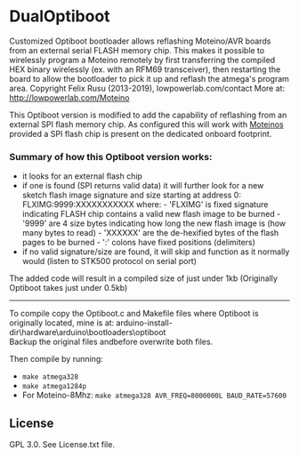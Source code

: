 DualOptiboot
============

Customized Optiboot bootloader allows reflashing Moteino/AVR boards from an external serial FLASH memory chip.
This makes it possible to wirelessly program a Moteino remotely by first transferring the compiled HEX binary wirelessly (ex. with an RFM69 transceiver), then restarting the board to allow the bootloader to pick it up and reflash the atmega's program area.
Copyright Felix Rusu (2013-2019), lowpowerlab.com/contact
More at: http://lowpowerlab.com/Moteino

This Optiboot version is modified to add the capability of reflashing 
from an external SPI flash memory chip. As configured this will work 
with [Moteinos](www.lowpowerlab.com/guide/moteino) provided a SPI flash chip
is present on the dedicated onboard footprint.

### Summary of how this Optiboot version works:
- it looks for an external flash chip
- if one is found (SPI returns valid data) it will further look
  for a new sketch flash image signature and size
  starting at address 0:   FLXIMG:9999:XXXXXXXXXXX
  where: - 'FLXIMG' is fixed signature indicating FLASH chip
           contains a valid new flash image to be burned
         - '9999' are 4 size bytes indicating how long the
           new flash image is (how many bytes to read)
         - 'XXXXXX' are the de-hexified bytes of the flash 
           pages to be burned
         - ':' colons have fixed positions (delimiters)
- if no valid signature/size are found, it will skip and
  function as it normally would (listen to STK500 protocol on serial port)

The added code will result in a compiled size of just under 1kb
(Originally Optiboot takes just under 0.5kb)

-------------------------------------------------------------------------------------------------------------

To compile copy the Optiboot.c and Makefile files where Optiboot is originally located, mine is at:
arduino-install-dir\hardware\arduino\bootloaders\optiboot\
Backup the original files andbefore overwrite both files.

Then compile by running:
- `make atmega328`
- `make atmega1284p`
- For Moteino-8Mhz: `make atmega328 AVR_FREQ=8000000L BAUD_RATE=57600`

## License
GPL 3.0. See License.txt file.